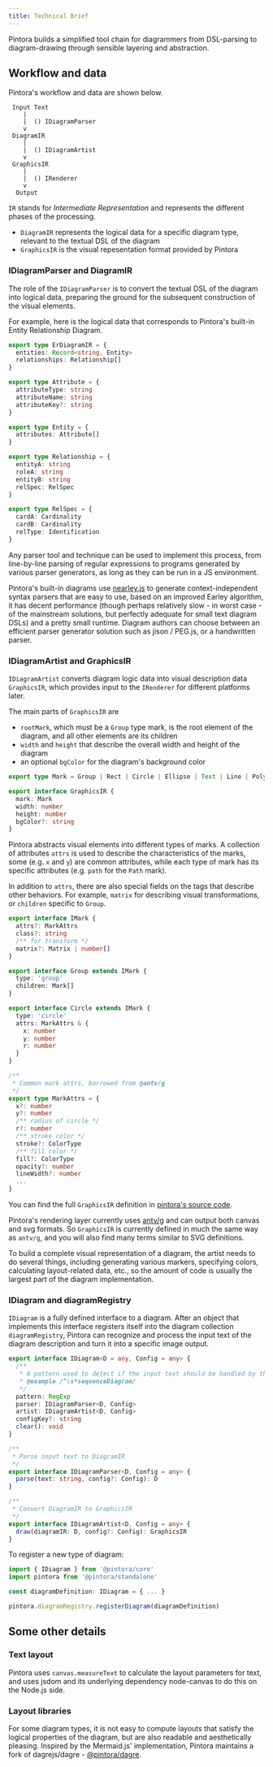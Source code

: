 ```yaml
---
title: Technical Brief
---
```


Pintora builds a simplified tool chain for diagrammers from DSL-parsing to diagram-drawing through sensible layering and abstraction.

## Workflow and data

Pintora's workflow and data are shown below.

```text
 Input Text
    |
    |  () IDiagramParser
    v
 DiagramIR
    |
    |  () IDiagramArtist
    v
 GraphicsIR
    |
    |  () IRenderer
    v
  Output
```

`IR` stands for _Intermediate Representation_ and represents the different phases of the processing.

- `DiagramIR` represents the logical data for a specific diagram type, relevant to the textual DSL of the diagram
- `GraphicsIR` is the visual repesentation format provided by Pintora

### IDiagramParser and DiagramIR

The role of the `IDiagramParser` is to convert the textual DSL of the diagram into logical data, preparing the ground for the subsequent construction of the visual elements.

For example, here is the logical data that corresponds to Pintora's built-in Entity Relationship Diagram.

```ts
export type ErDiagramIR = {
  entities: Record<string, Entity>
  relationships: Relationship[]
}

export type Attribute = {
  attributeType: string
  attributeName: string
  attributeKey?: string
}

export type Entity = {
  attributes: Attribute[]
}

export type Relationship = {
  entityA: string
  roleA: string
  entityB: string
  relSpec: RelSpec
}

export type RelSpec = {
  cardA: Cardinality
  cardB: Cardinality
  relType: Identification
}
```

Any parser tool and technique can be used to implement this process, from line-by-line parsing of regular expressions to programs generated by various parser generators, as long as they can be run in a JS environment.

Pintora's built-in diagrams use [nearley.js](http://nearley.js.org/) to generate context-independent syntax parsers that are easy to use, based on an improved Earley algorithm, it has decent performance (though perhaps relatively slow - in worst case - of the mainstream solutions, but perfectly adequate for small text diagram DSLs) and a pretty small runtime. Diagram authors can choose between an efficient parser generator solution such as jison / PEG.js, or a handwritten parser.

### IDiagramArtist and GraphicsIR

`IDiagramArtist` converts diagram logic data into visual description data `GraphicsIR`, which provides input to the `IRenderer` for different platforms later.

The main parts of `GraphicsIR` are

- `rootMark`, which must be a `Group` type mark, is the root element of the diagram, and all other elements are its children
- `width` and `height` that describe the overall width and height of the diagram
- an optional `bgColor` for the diagram's background color

```ts
export type Mark = Group | Rect | Circle | Ellipse | Text | Line | PolyLine | Polygon | Marker | Path | GSymbol

export interface GraphicsIR {
  mark: Mark
  width: number
  height: number
  bgColor?: string
}
```

Pintora abstracts visual elements into different types of marks. A collection of attributes `attrs` is used to describe the characteristics of the marks, some (e.g. `x` and `y`) are common attributes, while each type of mark has its specific attributes (e.g. `path` for the `Path` mark).

In addition to `attrs`, there are also special fields on the tags that describe other behaviors. For example, `matrix` for describing visual transformations, or `children` specific to `Group`.

```ts
export interface IMark {
  attrs?: MarkAttrs
  class?: string
  /** for transform */
  matrix?: Matrix | number[]
}

export interface Group extends IMark {
  type: 'group'
  children: Mark[]
}

export interface Circle extends IMark {
  type: 'circle'
  attrs: MarkAttrs & {
    x: number
    y: number
    r: number
  }
}

/**
 * Common mark attrs, borrowed from @antv/g
 */
export type MarkAttrs = {
  x?: number
  y?: number
  /** radius of circle */
  r?: number
  /** stroke color */
  stroke?: ColorType
  /** fill color */
  fill?: ColorType
  opacity?: number
  lineWidth?: number
  ...
}
```

You can find the full `GraphicsIR` definition in [pintora's source code](https://github.com/hikerpig/pintora/blob/master/packages/pintora-core/src/types/graphics.ts).

Pintora's rendering layer currently uses [antv/g](https://g.antv.vision/zh/docs/guide/introduce) and can output both canvas and svg formats. So `GraphicsIR` is currently defined in much the same way as `antv/g`, and you will also find many terms similar to SVG definitions.

To build a complete visual representation of a diagram, the artist needs to do several things, including generating various markers, specifying colors, calculating layout-related data, etc., so the amount of code is usually the largest part of the diagram implementation.

### IDiagram and diagramRegistry

`IDiagram` is a fully defined interface to a diagram. After an object that implements this interface registers itself into the diagram collection `diagramRegistry`, Pintora can recognize and process the input text of the diagram description and turn it into a specific image output.

```ts
export interface IDiagram<D = any, Config = any> {
  /**
   * A pattern used to detect if the input text should be handled by this diagram.
   * @example /^\s*sequenceDiagram/
   */ 
  pattern: RegExp
  parser: IDiagramParser<D, Config>
  artist: IDiagramArtist<D, Config>
  configKey?: string
  clear(): void
}

/**
 * Parse input text to DiagramIR
 */ 
export interface IDiagramParser<D, Config = any> {
  parse(text: string, config?: Config): D
}

/**
 * Convert DiagramIR to GraphicsIR
 */ 
export interface IDiagramArtist<D, Config = any> {
  draw(diagramIR: D, config?: Config): GraphicsIR
}
```

To register a new type of diagram:

```ts
import { IDiagram } from '@pintora/core'
import pintora from '@pintora/standalone'

const diagramDefinition: IDiagram = { ... }

pintora.diagramRegistry.registerDiagram(diagramDefinition)
```

## Some other details

### Text layout

Pintora uses `canvas.measureText` to calculate the layout parameters for text, and uses jsdom and its underlying dependency node-canvas to do this on the Node.js side.

### Layout libraries

For some diagram types, it is not easy to compute layouts that satisfy the logical properties of the diagram, but are also readable and aesthetically pleasing. Inspired by the Mermaid.js' implementation, Pintora maintains a fork of dagrejs/dagre - [@pintora/dagre](https://github.com/hikerpig/dagre-layout).
